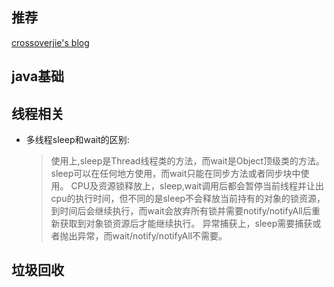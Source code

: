 ## 推荐
[crossoverjie's blog](https://crossoverjie.top/categories/)

## java基础

## 线程相关
- 多线程sleep和wait的区别:
    > 使用上,sleep是Thread线程类的方法，而wait是Object顶级类的方法。sleep可以在任何地方使用，而wait只能在同步方法或者同步块中使用。
    > CPU及资源锁释放上，sleep,wait调用后都会暂停当前线程并让出cpu的执行时间，但不同的是sleep不会释放当前持有的对象的锁资源，到时间后会继续执行，而wait会放弃所有锁并需要notify/notifyAll后重新获取到对象锁资源后才能继续执行。
    > 异常捕获上，sleep需要捕获或者抛出异常，而wait/notify/notifyAll不需要。

## 垃圾回收